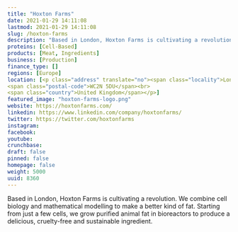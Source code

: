 ```yaml
---
title: "Hoxton Farms"
date: 2021-01-29 14:11:08
lastmod: 2021-01-29 14:11:08
slug: /hoxton-farms
description: "Based in London, Hoxton Farms is cultivating a revolution. We combine cell biology and mathematical modelling to make a better kind of fat. Starting from just a few cells, we grow purified animal fat in bioreactors to produce a delicious, cruelty-free and sustainable ingredient."
proteins: [Cell-Based]
products: [Meat, Ingredients]
business: [Production]
finance_type: []
regions: [Europe]
location: [<p class="address" translate="no"><span class="locality">London</span><br>
<span class="postal-code">WC2N 5DU</span><br>
<span class="country">United Kingdom</span></p>]
featured_image: "hoxton-farms-logo.png"
website: https://hoxtonfarms.com/
linkedin: https://www.linkedin.com/company/hoxtonfarms/
twitter: https://twitter.com/hoxtonfarms
instagram: 
facebook: 
youtube: 
crunchbase: 
draft: false
pinned: false
homepage: false
weight: 5000
uuid: 8360
---
```

Based in London, Hoxton Farms is cultivating a revolution. We combine cell biology and mathematical modelling to make a better kind of fat. Starting from just a few cells, we grow purified animal fat in bioreactors to produce a delicious, cruelty-free and sustainable ingredient.
